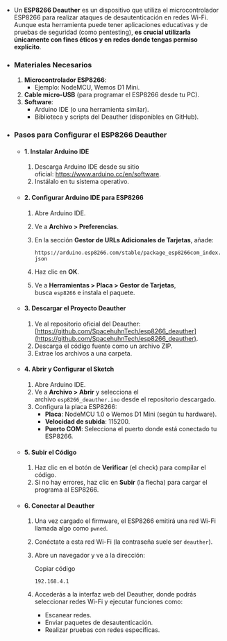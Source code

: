 - Un **ESP8266 Deauther** es un dispositivo que utiliza el microcontrolador ESP8266 para realizar ataques de desautenticación en redes Wi-Fi. Aunque esta herramienta puede tener aplicaciones educativas y de pruebas de seguridad (como pentesting), **es crucial utilizarla únicamente con fines éticos y en redes donde tengas permiso explícito**.
- ### Materiales Necesarios

	1. **Microcontrolador ESP8266**:
		- Ejemplo: NodeMCU, Wemos D1 Mini.
	2. **Cable micro-USB** (para programar el ESP8266 desde tu PC).
	3. **Software**:
		- Arduino IDE (o una herramienta similar).
		- Biblioteca y scripts del Deauther (disponibles en GitHub).

- ### Pasos para Configurar el ESP8266 Deauther

	- #### 1. Instalar Arduino IDE
		
		1. Descarga Arduino IDE desde su sitio oficial: https://www.arduino.cc/en/software.
		2. Instálalo en tu sistema operativo.

	- #### 2. Configurar Arduino IDE para ESP8266
		
		1. Abre Arduino IDE.
		    
		2. Ve a **Archivo > Preferencias**.
		    
		3. En la sección **Gestor de URLs Adicionales de Tarjetas**, añade:
		    
		    `https://arduino.esp8266.com/stable/package_esp8266com_index.json`
		    
		4. Haz clic en **OK**.
		    
		5. Ve a **Herramientas > Placa > Gestor de Tarjetas**, busca `esp8266` e instala el paquete.
		    

	- #### 3. Descargar el Proyecto Deauther
		
		1. Ve al repositorio oficial del Deauther:  
		    [https://github.com/SpacehuhnTech/esp8266_deauther](https://github.com/SpacehuhnTech/esp8266_deauther).
		2. Descarga el código fuente como un archivo ZIP.
		3. Extrae los archivos a una carpeta.

	- #### 4. Abrir y Configurar el Sketch
		
		1. Abre Arduino IDE.
		2. Ve a **Archivo > Abrir** y selecciona el archivo `esp8266_deauther.ino` desde el repositorio descargado.
		3. Configura la placa ESP8266:
		    - **Placa**: NodeMCU 1.0 o Wemos D1 Mini (según tu hardware).
		    - **Velocidad de subida**: 115200.
		    - **Puerto COM**: Selecciona el puerto donde está conectado tu ESP8266.

	- #### 5. Subir el Código
		
		1. Haz clic en el botón de **Verificar** (el check) para compilar el código.
		2. Si no hay errores, haz clic en **Subir** (la flecha) para cargar el programa al ESP8266.
		
	- #### 6. Conectar al Deauther

		1. Una vez cargado el firmware, el ESP8266 emitirá una red Wi-Fi llamada algo como `pwned`.
		2. Conéctate a esta red Wi-Fi (la contraseña suele ser `deauther`).
		3. Abre un navegador y ve a la dirección:
		    
		    Copiar código
		    
		    `192.168.4.1`
		    
		4. Accederás a la interfaz web del Deauther, donde podrás seleccionar redes Wi-Fi y ejecutar funciones como:
		    - Escanear redes.
		    - Enviar paquetes de desautenticación.
		    - Realizar pruebas con redes específicas.
